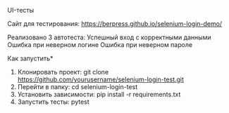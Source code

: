 UI-тесты

Сайт для тестирования: https://berpress.github.io/selenium-login-demo/

Реализовано 3 автотеста:
Успешный вход с корректными данными
Ошибка при неверном логине
Ошибка при неверном пароле

Как запустить*

1. Клонировать проект: git clone https://github.com/yourusername/selenium-login-test.git
2. Перейти в папку: cd selenium-login-test
3. Установить зависимости: pip install -r requirements.txt
4. Запустить тесты: pytest
